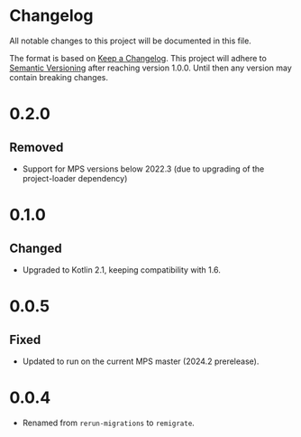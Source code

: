 # Changelog

All notable changes to this project will be documented in this file.

The format is based on [Keep a Changelog](https://keepachangelog.com/en/1.0.0/). This project will adhere
to [Semantic Versioning](https://semver.org/spec/v2.0.0.html) after reaching version 1.0.0. Until then any version may
contain breaking changes.

# 0.2.0

## Removed

- Support for MPS versions below 2022.3 (due to upgrading of the project-loader dependency)

# 0.1.0

## Changed

- Upgraded to Kotlin 2.1, keeping compatibility with 1.6. 

# 0.0.5

## Fixed

- Updated to run on the current MPS master (2024.2 prerelease).

# 0.0.4

- Renamed from `rerun-migrations` to `remigrate`.
